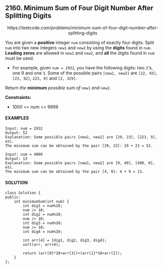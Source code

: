 ## 2160. Minimum Sum of Four Digit Number After Splitting Digits

<p align="center">
    https://leetcode.com/problems/minimum-sum-of-four-digit-number-after-splitting-digits
</P>

You are given a **positive** integer `num` consisting of exactly four digits. Split `num` into two new integers `new1` and `new2` by using the **digits** found in `num`. **Leading zeros** are allowed in `new1` and `new2`, and **all** the digits found in `num` must be used.

- For example, given `num = 2932`, you have the following digits: two `2`'s, one 9 and one `3`. Some of the possible pairs `[new1, new2]` are `[22, 93]`, `[23, 92]`, `223, 9]` and `[2, 329]`.

Return _the_ **minimum** _possible sum of_ `new1` _and_ `new2`.

**Constraints:**
- 1000 <= num <= 9999

<h4>EXAMPLES</h4>

```
Input: num = 2932
Output: 52
Explanation: Some possible pairs [new1, new2] are [29, 23], [223, 9], etc.
The minimum sum can be obtained by the pair [29, 23]: 29 + 23 = 52.
```

```
Input: num = 4009
Output: 13
Explanation: Some possible pairs [new1, new2] are [0, 49], [490, 0], etc. 
The minimum sum can be obtained by the pair [4, 9]: 4 + 9 = 13.
```

<h4>SOLUTION</h4>

```
class Solution {
public:
    int minimumSum(int num) {
        int dig1 = num%10;
        num /= 10;
        int dig2 = num%10;
        num /= 10;
        int dig3 = num%10;
        num /= 10;
        int dig4 = num%10;
        
        int arr[4] = {dig1, dig2, dig3, dig4};
        sort(arr, arr+4);
        
        return (arr[0]*10+arr[3])+(arr[1]*10+arr[2]);
    }
};
```
